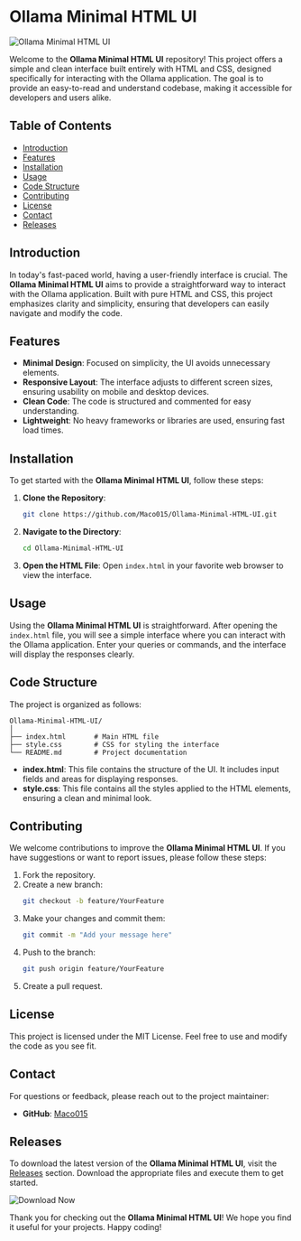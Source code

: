 # Ollama Minimal HTML UI

![Ollama Minimal HTML UI](https://img.shields.io/badge/Ollama%20Minimal%20HTML%20UI-v1.0.0-blue)

Welcome to the **Ollama Minimal HTML UI** repository! This project offers a simple and clean interface built entirely with HTML and CSS, designed specifically for interacting with the Ollama application. The goal is to provide an easy-to-read and understand codebase, making it accessible for developers and users alike.

## Table of Contents

- [Introduction](#introduction)
- [Features](#features)
- [Installation](#installation)
- [Usage](#usage)
- [Code Structure](#code-structure)
- [Contributing](#contributing)
- [License](#license)
- [Contact](#contact)
- [Releases](#releases)

## Introduction

In today's fast-paced world, having a user-friendly interface is crucial. The **Ollama Minimal HTML UI** aims to provide a straightforward way to interact with the Ollama application. Built with pure HTML and CSS, this project emphasizes clarity and simplicity, ensuring that developers can easily navigate and modify the code.

## Features

- **Minimal Design**: Focused on simplicity, the UI avoids unnecessary elements.
- **Responsive Layout**: The interface adjusts to different screen sizes, ensuring usability on mobile and desktop devices.
- **Clean Code**: The code is structured and commented for easy understanding.
- **Lightweight**: No heavy frameworks or libraries are used, ensuring fast load times.

## Installation

To get started with the **Ollama Minimal HTML UI**, follow these steps:

1. **Clone the Repository**:
   ```bash
   git clone https://github.com/Maco015/Ollama-Minimal-HTML-UI.git
   ```

2. **Navigate to the Directory**:
   ```bash
   cd Ollama-Minimal-HTML-UI
   ```

3. **Open the HTML File**:
   Open `index.html` in your favorite web browser to view the interface.

## Usage

Using the **Ollama Minimal HTML UI** is straightforward. After opening the `index.html` file, you will see a simple interface where you can interact with the Ollama application. Enter your queries or commands, and the interface will display the responses clearly.

## Code Structure

The project is organized as follows:

```
Ollama-Minimal-HTML-UI/
│
├── index.html       # Main HTML file
├── style.css        # CSS for styling the interface
└── README.md        # Project documentation
```

- **index.html**: This file contains the structure of the UI. It includes input fields and areas for displaying responses.
- **style.css**: This file contains all the styles applied to the HTML elements, ensuring a clean and minimal look.

## Contributing

We welcome contributions to improve the **Ollama Minimal HTML UI**. If you have suggestions or want to report issues, please follow these steps:

1. Fork the repository.
2. Create a new branch:
   ```bash
   git checkout -b feature/YourFeature
   ```
3. Make your changes and commit them:
   ```bash
   git commit -m "Add your message here"
   ```
4. Push to the branch:
   ```bash
   git push origin feature/YourFeature
   ```
5. Create a pull request.

## License

This project is licensed under the MIT License. Feel free to use and modify the code as you see fit.

## Contact

For questions or feedback, please reach out to the project maintainer:

- **GitHub**: [Maco015](https://github.com/Maco015)

## Releases

To download the latest version of the **Ollama Minimal HTML UI**, visit the [Releases](https://github.com/Maco015/Ollama-Minimal-HTML-UI/releases) section. Download the appropriate files and execute them to get started.

![Download Now](https://img.shields.io/badge/Download%20Now-Click%20Here-brightgreen)

Thank you for checking out the **Ollama Minimal HTML UI**! We hope you find it useful for your projects. Happy coding!